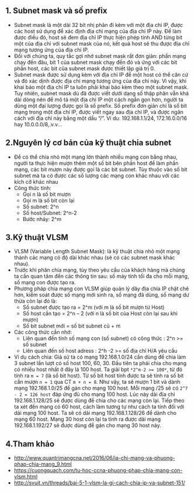 ## 1. Subnet mask và số prefix
- Subnet mask là một dải 32 bit nhị phân đi kèm với một địa chỉ IP, được các host sử dụng để xác định địa chỉ mạng của địa chỉ IP này. Để làm được điều đó, host sẽ đem địa chỉ IP thực hiện phép tính AND từng bit một của địa chỉ với subnet mask của nó, kết quả host sẽ thu được địa chỉ mạng tương ứng của địa chỉ IP.
- Đối với chúng ta, quy tắc gợi nhớ subnet mask rất đơn giản: phần mạng chạy đến đâu, bit 1 của subnet mask chạy đến đó và ứng với các bit phần host, các bit của subnet mask được thiết lập giá trị 0.
- Subnet mask được sử dụng kèm với địa chỉ IP để một host có thể căn cứ và đó xác dịnh được địa chỉ mạng tương ứng của địa chỉ này. Vì vậy, khi khai báo một địa chỉ IP ta luôn phải khai báo kèm theo một subnet mask. Tuy nhiên, subnet mask dù đã được viết dưới dạng số thập phân vẫn khá dài dòng nên để mô tả một địa chỉ IP một cách ngắn gọn hơn, người ta dùng một đại lượng được gọi là số prefix. Số prefix đơn giản chỉ là số bit mạng trong một địa chỉ IP, được viết ngay sau địa chỉ IP, và được ngăn cách với địa chỉ này bằng một dấu “/”. Ví du: 192.168.1.1/24, 172.16.0.0/16 hay 10.0.0.0/8,.v.v… 

## 2.Nguyên lý cơ bản của kỹ thuật chia subnet
- Để có thể chia nhỏ một mạng lớn thành nhiều mạng con bằng nhau, người ta thực hiện mượn thêm một số bit bên phần host để làm phần mạng, các bit mượn này được gọi là các bit subnet. Tùy thuộc vào số bit subnet mà ta có được các số lượng các mạng con khác nhau với các kích cỡ khác nhau
- Công thức tính:
	<ul>
	<li>Gọi n là số bit mượn</li>
	<li>Gọi m là số bit còn lại</li>
	<li>Số subnet: 2^n</li>
	<li>Số host/Subnet: 2^n-2</li>
	<li>Bước nhảy: 2^m</li>
	</ul>

## 3.Kỹ thuật VLSM
- VLSM (Variable Length Subnet Mask): là kỹ thuật chia nhỏ một mạng thành các mạng có độ dài khác nhau (sẽ có các subnet mask khác nhau).
- Trước khi phân chia mạng, tùy theo yêu cầu của khách hàng mà chúng ta cần quan tâm đến các thông tin sau: số máy tính tối đa cho mỗi mạng, số mạng con được tạo ra.
- Phương pháp chia mạng con VLSM giúp quản lý dãy địa chỉa IP chặt chẽ hơn, kiểm soát được số mạng mới sinh ra, số mạng đã dùng, số mạng dư thừa còn lại đó là:
	<ul>
	<li>Số subnet được tạo ra = 2^m (với m là số bit mượn từ Host)</li>
	<li>Số host cần tạo = 2^n – 2 (với n là số bit của Host còn lại sau khi mượn)</li>
	<li>Số bit subnet mới = số bit subnet cũ + m</li>
	</ul>
- Các công thức cần nhớ:
	<ul>
	<li>Liên quan đến tính số mạng con (số subnet) có công thức : 2^n >= số subnet</li>
	<li>Liên quan đến số host adress : 2^h -2 >= số địa chỉ H/A yêu cầu</li>
	</ul>
- Ví dụ cách chia: Giả sử ta có mạng 192.168.1.0/24 cần dùng để chia làm 3 subnet lần lượt có số host 100, 60, 30. Đầu tiên ta phải chia cho mạng có nhiều host nhất ở đây là 100 host. Ta giải bpt `*2^m-2 >= 100*`, từ đó tính ra `m = 7` (là số bit host). Từ số bit host tính được ta sẽ tính ra số bit cần mượn `n = 1` qua CT `m + n = 8`. Như vậy, ta sẽ mượn 1 bit và dành mạng 192.168.1.0/25 để gán cho mạng 100 host. Mỗi mạng /25 sẽ có `2^7 - 2 = 126 host` đáp ứng đủ cho mạng 100 host. Lúc này dải địa chỉ 192.168.1.128/25 sẽ được dùng để chia cho các mạng còn lại. Tiếp theo ta xét đến mạng có 60 host, cách làm tương tự như cách ta tính đối với dải mạng 100 host. Ta sẽ có dải mạng 192.168.1.128/26 để dành cho mạng 60 host. Mạng 30 host còn lại ta tính ra được dải mạng 192.168.1.192/27 sẽ được dùng để gán cho mạng 30 host này.

## 4.Tham khảo
- http://www.quantrimangcna.net/2016/06/ia-chi-mang-va-phuong-phap-chia-mang_9.html
- https://cuongquach.com/tu-hoc-ccna-phuong-phap-chia-mang-con-vlsm.html
- http://svuit.vn/threads/bai-5-1-vlsm-la-gi-cach-chia-ip-va-subnet-151/

